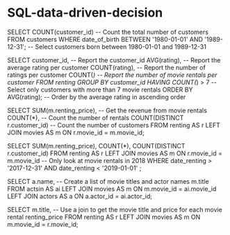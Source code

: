 # SQL-data-driven-decision



SELECT COUNT(customer_id) -- Count the total number of customers
FROM customers
WHERE date_of_birth BETWEEN '1980-01-01' AND '1989-12-31'; -- Select customers born between 1980-01-01 and 1989-12-31


SELECT customer_id,  -- Report the customer_id
       AVG(rating), -- Report the average rating per customer
       COUNT(rating), -- Report the number of ratings per customer
       COUNT(*) -- Report the number of movie rentals per customer
FROM renting
GROUP BY customer_id
HAVING COUNT(*) > 7 -- Select only customers with more than 7 movie rentals
ORDER BY AVG(rating); -- Order by the average rating in ascending order


SELECT 
	SUM(m.renting_price), -- Get the revenue from movie rentals
	COUNT(*), -- Count the number of rentals
	COUNT(DISTINCT r.customer_id) -- Count the number of customers
FROM renting AS r
LEFT JOIN movies AS m
ON r.movie_id = m.movie_id;


SELECT 
	SUM(m.renting_price), 
	COUNT(*), 
	COUNT(DISTINCT r.customer_id)
FROM renting AS r
LEFT JOIN movies AS m
ON r.movie_id = m.movie_id
-- Only look at movie rentals in 2018
WHERE date_renting > '2017-12-31' AND 
date_renting < '2019-01-01' ;


SELECT a.name, -- Create a list of movie titles and actor names
       m.title
FROM actsin AS ai
LEFT JOIN movies AS m
ON m.movie_id = ai.movie_id
LEFT JOIN actors AS a
ON a.actor_id = ai.actor_id;


SELECT m.title, -- Use a join to get the movie title and price for each movie rental
       renting_price
FROM renting AS r
LEFT JOIN movies AS m
ON m.movie_id = r.movie_id;
